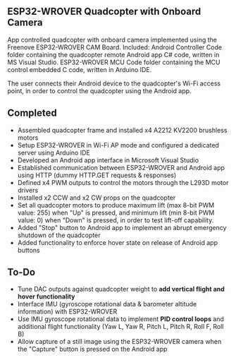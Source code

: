 ESP32-WROVER Quadcopter with Onboard Camera
-------------------------------------------

App controlled quadcopter with onboard camera implemented using the Freenove ESP32-WROVER CAM Board.
Included:
Android Controller Code folder containing the quadcopter remote Android app C# code, written in MS Visual Studio.
ESP32-WROVER MCU Code folder containing the MCU control embedded C code, written in Arduino IDE.

The user connects their Android device to the quadcopter's Wi-Fi access point, in order to control the quadcopter using the Android app.

Completed
---------
- Assembled quadcopter frame and installed x4 A2212 KV2200 brushless motors
- Setup ESP32-WROVER in Wi-Fi AP mode and configured a dedicated server using Arduino IDE
- Developed an Android app interface in Microsoft Visual Studio
- Established communication between ESP32-WROVER and Android app using HTTP (dummy HTTP.GET requests & responses)
- Defined x4 PWM outputs to control the motors through the L293D motor drivers
- Installed x2 CCW and x2 CW props on the quadcopter
- Set all quadcopter motors to produce maximum lift (max 8-bit PWM value: 255) when "Up" is pressed, and minimum lift (min 8-bit PWM value: 0) when "Down" is pressed, in order to test lift-off capability.
- Added "Stop" button to Android app to implement an abrupt emergency shutdown of the quadcopter
- Added functionality to enforce hover state on release of Android app buttons

To-Do
-----
- Tune DAC outputs against quadcopter weight to **add vertical flight and hover functionality**
- Interface IMU (gyroscope rotational data & barometer altitude information) with ESP32-WROVER
- Use IMU gyroscope rotational data to implement **PID control loops** and additional flight functionality (Yaw L, Yaw R, Pitch L, Pitch R, Roll F, Roll B)
- Allow capture of a still image using the ESP32-WROVER camera when the "Capture" button is pressed on the Android app

  
